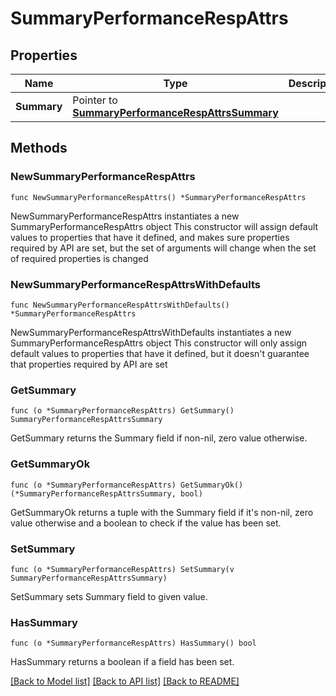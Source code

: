 # SummaryPerformanceRespAttrs

## Properties

Name | Type | Description | Notes
------------ | ------------- | ------------- | -------------
**Summary** | Pointer to [**SummaryPerformanceRespAttrsSummary**](SummaryPerformanceRespAttrsSummary.md) |  | [optional] 

## Methods

### NewSummaryPerformanceRespAttrs

`func NewSummaryPerformanceRespAttrs() *SummaryPerformanceRespAttrs`

NewSummaryPerformanceRespAttrs instantiates a new SummaryPerformanceRespAttrs object
This constructor will assign default values to properties that have it defined,
and makes sure properties required by API are set, but the set of arguments
will change when the set of required properties is changed

### NewSummaryPerformanceRespAttrsWithDefaults

`func NewSummaryPerformanceRespAttrsWithDefaults() *SummaryPerformanceRespAttrs`

NewSummaryPerformanceRespAttrsWithDefaults instantiates a new SummaryPerformanceRespAttrs object
This constructor will only assign default values to properties that have it defined,
but it doesn't guarantee that properties required by API are set

### GetSummary

`func (o *SummaryPerformanceRespAttrs) GetSummary() SummaryPerformanceRespAttrsSummary`

GetSummary returns the Summary field if non-nil, zero value otherwise.

### GetSummaryOk

`func (o *SummaryPerformanceRespAttrs) GetSummaryOk() (*SummaryPerformanceRespAttrsSummary, bool)`

GetSummaryOk returns a tuple with the Summary field if it's non-nil, zero value otherwise
and a boolean to check if the value has been set.

### SetSummary

`func (o *SummaryPerformanceRespAttrs) SetSummary(v SummaryPerformanceRespAttrsSummary)`

SetSummary sets Summary field to given value.

### HasSummary

`func (o *SummaryPerformanceRespAttrs) HasSummary() bool`

HasSummary returns a boolean if a field has been set.


[[Back to Model list]](../README.md#documentation-for-models) [[Back to API list]](../README.md#documentation-for-api-endpoints) [[Back to README]](../README.md)


